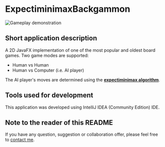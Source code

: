 # ExpectiminimaxBackgammon

![Gameplay demonstration](demo/gameplay.gif)

## Short application description

A 2D JavaFX implementation of one of the most popular and oldest board games.
Two game modes are supported:
* Human vs Human
* Human vs Computer (i.e. AI player)

The AI player's moves are determined using the [**expectiminimax algorithm**](https://en.wikipedia.org/wiki/Expectiminimax?oldformat=true).

## Tools used for development

This application was developed using IntelliJ IDEA (Community Edition) IDE.

## Note to the reader of this README

If you have any question, suggestion or collaboration offer, please feel free to [contact me](mailto:danijel.askov@gmail.com).